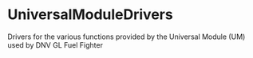 # UniversalModuleDrivers
Drivers for the various functions provided by the Universal Module (UM) used by DNV GL Fuel Fighter

